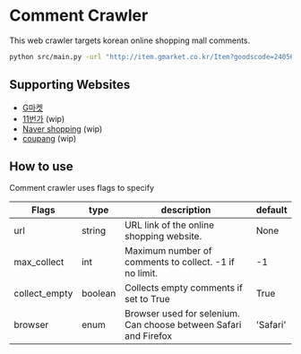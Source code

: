 # Comment Crawler

This web crawler targets korean online shopping mall comments. 

```zsh
python src/main.py -url "http://item.gmarket.co.kr/Item?goodscode=2405613985&ver=638083484789237196
```

## Supporting Websites

- [G마켓](http://www.gmarket.co.kr)
- [11번가](https://www.11st.co.kr) (wip)
- [Naver shopping](https://shopping.naver.com/home) (wip)
- [coupang](https://www.coupang.com) (wip)

## How to use

Comment crawler uses flags to specify 

| Flags         | type    | description                                                      | default  |
|---------------|---------|------------------------------------------------------------------|----------|
| url           | string  | URL link of the online shopping website.                         | None     |
| max_collect   | int     | Maximum number of comments to collect. -1 if no limit.           | -1       |
| collect_empty | boolean | Collects empty comments if set to True                           | True     |
| browser       | enum    | Browser used for selenium. Can choose between Safari and Firefox | 'Safari' |
